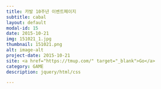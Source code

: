```yaml
---
title: 카발 10주년 이벤트페이지
subtitle: cabal
layout: default
modal-id: 15
date: 2015-10-21
img: 151021_1.jpg
thumbnail: 151021.png
alt: image-alt
project-date: 2015-10-21
site: <a href="https://tmup.com/" target="_blank">Go</a>
category: GAME
description: jquery/html/css

---
```

